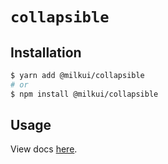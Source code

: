 # `collapsible`

## Installation

```sh
$ yarn add @milkui/collapsible
# or
$ npm install @milkui/collapsible
```

## Usage

View docs [here](https://milkui.com/docs/collapsible).
